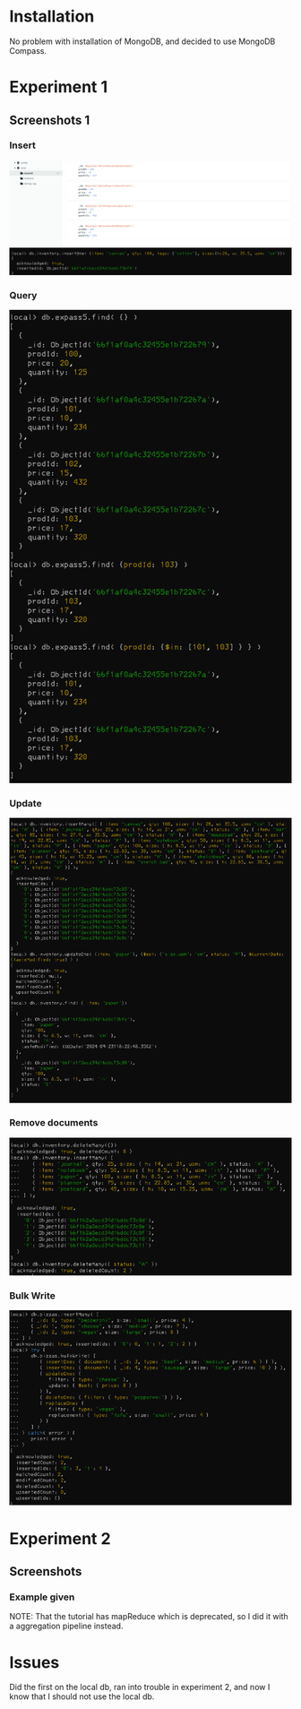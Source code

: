 # Installation
No problem with installation of MongoDB, and decided to use MongoDB Compass.  
# Experiment 1
## Screenshots 1
### Insert
![InsertCompass](./images/Insertcompass.png)
![InsertMongosh](./images/Insertmongosh.png)

### Query
![Query](./images/queryCommands.png)

### Update
![Update](./images/update.png)

### Remove documents
![delete](./images/delete.png)

### Bulk Write
![BulkUpdate](./images/BulkUpdate.png)


# Experiment 2 
## Screenshots
### Example given
NOTE: That the tutorial has mapReduce which is deprecated, so I did it with a aggregation pipeline instead. 



# Issues
Did the first on the local db, ran into trouble in experiment 2, and now I know that I should not use the local db. 

